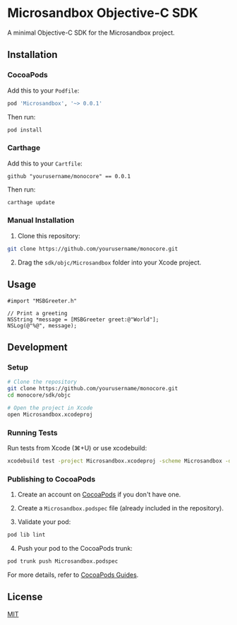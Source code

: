 # Microsandbox Objective-C SDK

A minimal Objective-C SDK for the Microsandbox project.

## Installation

### CocoaPods

Add this to your `Podfile`:

```ruby
pod 'Microsandbox', '~> 0.0.1'
```

Then run:

```bash
pod install
```

### Carthage

Add this to your `Cartfile`:

```
github "yourusername/monocore" == 0.0.1
```

Then run:

```bash
carthage update
```

### Manual Installation

1. Clone this repository:

```bash
git clone https://github.com/yourusername/monocore.git
```

2. Drag the `sdk/objc/Microsandbox` folder into your Xcode project.

## Usage

```objc
#import "MSBGreeter.h"

// Print a greeting
NSString *message = [MSBGreeter greet:@"World"];
NSLog(@"%@", message);
```

## Development

### Setup

```bash
# Clone the repository
git clone https://github.com/yourusername/monocore.git
cd monocore/sdk/objc

# Open the project in Xcode
open Microsandbox.xcodeproj
```

### Running Tests

Run tests from Xcode (⌘+U) or use xcodebuild:

```bash
xcodebuild test -project Microsandbox.xcodeproj -scheme Microsandbox -destination 'platform=iOS Simulator,name=iPhone 14'
```

### Publishing to CocoaPods

1. Create an account on [CocoaPods](https://cocoapods.org/) if you don't have one.

2. Create a `Microsandbox.podspec` file (already included in the repository).

3. Validate your pod:

```bash
pod lib lint
```

4. Push your pod to the CocoaPods trunk:

```bash
pod trunk push Microsandbox.podspec
```

For more details, refer to [CocoaPods Guides](https://guides.cocoapods.org/making/making-a-cocoapod.html).

## License

[MIT](LICENSE)
